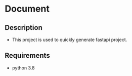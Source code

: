 # Document
## Description
- This project is used to quickly generate fastapi project.
## Requirements
- python 3.8
